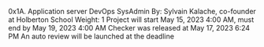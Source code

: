 0x1A. Application server
DevOps
SysAdmin
 By: Sylvain Kalache, co-founder at Holberton School
 Weight: 1
 Project will start May 15, 2023 4:00 AM, must end by May 19, 2023 4:00 AM
 Checker was released at May 17, 2023 6:24 PM
 An auto review will be launched at the deadline
